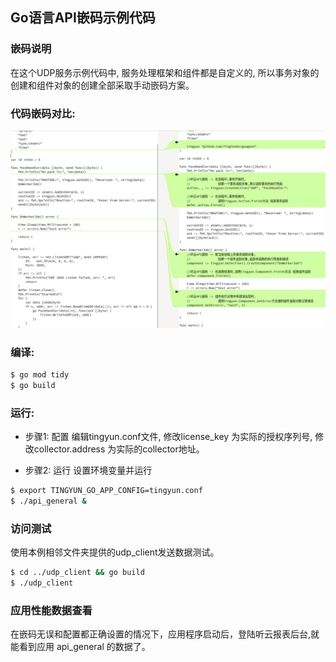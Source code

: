 ## Go语言API嵌码示例代码
### 嵌码说明
  在这个UDP服务示例代码中, 服务处理框架和组件都是自定义的, 所以事务对象的创建和组件对象的创建全部采取手动嵌码方案。
### 代码嵌码对比:
![avatar](https://github.com/TingYunGo/goagent_examples/raw/main/api_general/api_general.jpg)
### 编译:
```bash
$ go mod tidy
$ go build
```
### 运行:
* 步骤1: 配置
  编辑tingyun.conf文件, 修改license_key 为实际的授权序列号, 修改collector.address 为实际的collector地址。

* 步骤2: 运行
  设置环境变量并运行
```bash
$ export TINGYUN_GO_APP_CONFIG=tingyun.conf
$ ./api_general &
```

### 访问测试
  使用本例相邻文件夹提供的udp_client发送数据测试。

```bash
$ cd ../udp_client && go build
$ ./udp_client
```

### 应用性能数据查看
  在嵌码无误和配置都正确设置的情况下，应用程序启动后，登陆听云报表后台,就能看到应用 api_general 的数据了。

